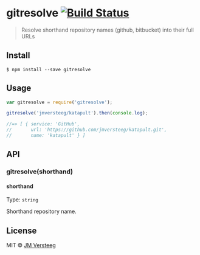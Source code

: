# gitresolve [![Build Status][travis-image]][travis-url]

> Resolve shorthand repository names (github, bitbucket) into their full URLs


## Install

```
$ npm install --save gitresolve
```


## Usage

```js
var gitresolve = require('gitresolve');

gitresolve('jmversteeg/katapult').then(console.log);

//=> [ { service: 'GitHub',
//       url: 'https://github.com/jmversteeg/katapult.git',
//       name: 'katapult' } ]

```


## API

### gitresolve(shorthand)

#### shorthand

Type: `string`

Shorthand repository name.

## License

MIT © [JM Versteeg](https://github.com/jmversteeg)

[travis-image]: https://img.shields.io/travis/jmversteeg/gitresolve.svg?style=flat-square
[travis-url]: https://travis-ci.org/jmversteeg/gitresolve

